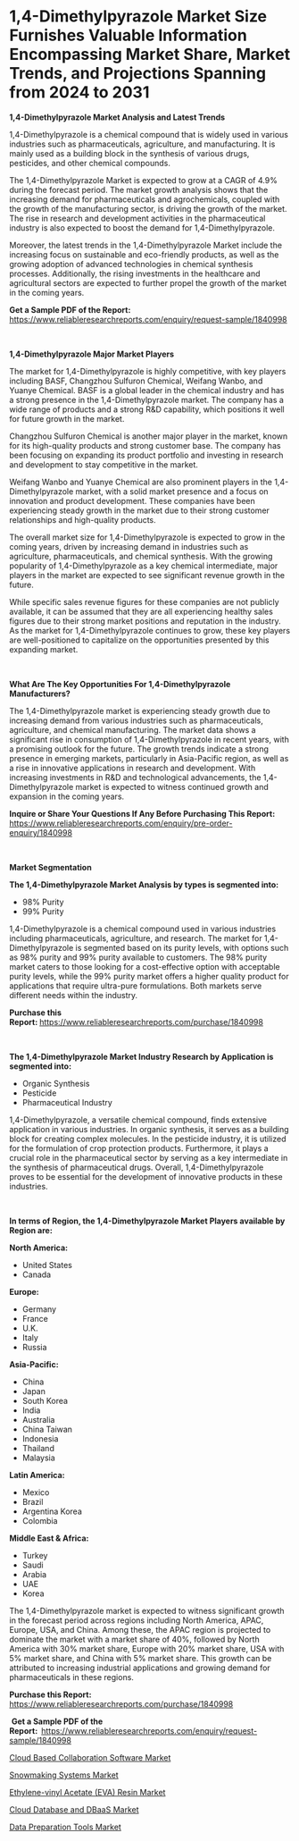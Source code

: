 <p><h1>1,4-Dimethylpyrazole Market Size Furnishes Valuable Information Encompassing Market Share, Market Trends, and Projections Spanning from 2024 to 2031</h1></p><p><strong>1,4-Dimethylpyrazole Market Analysis and Latest Trends</strong></p>
<p><p>1,4-Dimethylpyrazole is a chemical compound that is widely used in various industries such as pharmaceuticals, agriculture, and manufacturing. It is mainly used as a building block in the synthesis of various drugs, pesticides, and other chemical compounds.</p><p>The 1,4-Dimethylpyrazole Market is expected to grow at a CAGR of 4.9% during the forecast period. The market growth analysis shows that the increasing demand for pharmaceuticals and agrochemicals, coupled with the growth of the manufacturing sector, is driving the growth of the market. The rise in research and development activities in the pharmaceutical industry is also expected to boost the demand for 1,4-Dimethylpyrazole.</p><p>Moreover, the latest trends in the 1,4-Dimethylpyrazole Market include the increasing focus on sustainable and eco-friendly products, as well as the growing adoption of advanced technologies in chemical synthesis processes. Additionally, the rising investments in the healthcare and agricultural sectors are expected to further propel the growth of the market in the coming years.</p></p>
<p><strong>Get a Sample PDF of the Report:&nbsp;</strong> <a href="https://www.reliableresearchreports.com/enquiry/request-sample/1840998">https://www.reliableresearchreports.com/enquiry/request-sample/1840998</a></p>
<p>&nbsp;</p>
<p><strong>1,4-Dimethylpyrazole Major Market Players</strong></p>
<p><p>The market for 1,4-Dimethylpyrazole is highly competitive, with key players including BASF, Changzhou Sulfuron Chemical, Weifang Wanbo, and Yuanye Chemical. BASF is a global leader in the chemical industry and has a strong presence in the 1,4-Dimethylpyrazole market. The company has a wide range of products and a strong R&D capability, which positions it well for future growth in the market.</p><p>Changzhou Sulfuron Chemical is another major player in the market, known for its high-quality products and strong customer base. The company has been focusing on expanding its product portfolio and investing in research and development to stay competitive in the market.</p><p>Weifang Wanbo and Yuanye Chemical are also prominent players in the 1,4-Dimethylpyrazole market, with a solid market presence and a focus on innovation and product development. These companies have been experiencing steady growth in the market due to their strong customer relationships and high-quality products.</p><p>The overall market size for 1,4-Dimethylpyrazole is expected to grow in the coming years, driven by increasing demand in industries such as agriculture, pharmaceuticals, and chemical synthesis. With the growing popularity of 1,4-Dimethylpyrazole as a key chemical intermediate, major players in the market are expected to see significant revenue growth in the future.</p><p>While specific sales revenue figures for these companies are not publicly available, it can be assumed that they are all experiencing healthy sales figures due to their strong market positions and reputation in the industry. As the market for 1,4-Dimethylpyrazole continues to grow, these key players are well-positioned to capitalize on the opportunities presented by this expanding market.</p></p>
<p>&nbsp;</p>
<p><strong>What Are The Key Opportunities For 1,4-Dimethylpyrazole Manufacturers?</strong></p>
<p><p>The 1,4-Dimethylpyrazole market is experiencing steady growth due to increasing demand from various industries such as pharmaceuticals, agriculture, and chemical manufacturing. The market data shows a significant rise in consumption of 1,4-Dimethylpyrazole in recent years, with a promising outlook for the future. The growth trends indicate a strong presence in emerging markets, particularly in Asia-Pacific region, as well as a rise in innovative applications in research and development. With increasing investments in R&D and technological advancements, the 1,4-Dimethylpyrazole market is expected to witness continued growth and expansion in the coming years.</p></p>
<p><strong>Inquire or Share Your Questions If Any Before Purchasing This Report:</strong> <a href="https://www.reliableresearchreports.com/enquiry/pre-order-enquiry/1840998">https://www.reliableresearchreports.com/enquiry/pre-order-enquiry/1840998</a></p>
<p>&nbsp;</p>
<p><strong>Market Segmentation</strong></p>
<p><strong>The 1,4-Dimethylpyrazole Market Analysis by types is segmented into:</strong></p>
<p><ul><li>98% Purity</li><li>99% Purity</li></ul></p>
<p><p>1,4-Dimethylpyrazole is a chemical compound used in various industries including pharmaceuticals, agriculture, and research. The market for 1,4-Dimethylpyrazole is segmented based on its purity levels, with options such as 98% purity and 99% purity available to customers. The 98% purity market caters to those looking for a cost-effective option with acceptable purity levels, while the 99% purity market offers a higher quality product for applications that require ultra-pure formulations. Both markets serve different needs within the industry.</p></p>
<p><strong>Purchase this Report:&nbsp;</strong><a href="https://www.reliableresearchreports.com/purchase/1840998">https://www.reliableresearchreports.com/purchase/1840998</a></p>
<p>&nbsp;</p>
<p><strong>The 1,4-Dimethylpyrazole Market Industry Research by Application is segmented into:</strong></p>
<p><ul><li>Organic Synthesis</li><li>Pesticide</li><li>Pharmaceutical Industry</li></ul></p>
<p><p>1,4-Dimethylpyrazole, a versatile chemical compound, finds extensive application in various industries. In organic synthesis, it serves as a building block for creating complex molecules. In the pesticide industry, it is utilized for the formulation of crop protection products. Furthermore, it plays a crucial role in the pharmaceutical sector by serving as a key intermediate in the synthesis of pharmaceutical drugs. Overall, 1,4-Dimethylpyrazole proves to be essential for the development of innovative products in these industries.</p></p>
<p>&nbsp;</p>
<p><strong>In terms of Region, the 1,4-Dimethylpyrazole Market Players available by Region are:</strong></p>
<p>
    <p> <strong> North America: </strong>
        <ul>
            <li>United States</li>
            <li>Canada</li>
        </ul>
        </p> 
    <p> <strong> Europe: </strong>
        <ul>
            <li>Germany</li>
            <li>France</li>
            <li>U.K.</li>
            <li>Italy</li>
            <li>Russia</li>
        </ul>
        </p> 
    <p> <strong> Asia-Pacific: </strong>
        <ul>
            <li>China</li>
            <li>Japan</li>
            <li>South Korea</li>
            <li>India</li>
            <li>Australia</li>
            <li>China Taiwan</li>
            <li>Indonesia</li>
            <li>Thailand</li>
            <li>Malaysia</li>
        </ul>
        </p> 
    <p> <strong> Latin America: </strong>
        <ul>
            <li>Mexico</li>
            <li>Brazil</li>
            <li>Argentina Korea</li>
            <li>Colombia</li>
        </ul>
        </p> 
    <p> <strong> Middle East & Africa: </strong>
        <ul>
            <li>Turkey</li>
            <li>Saudi</li>
            <li>Arabia</li>
            <li>UAE</li>
            <li>Korea</li>
        </ul>
    </p>
    </p>
<p><p>The 1,4-Dimethylpyrazole market is expected to witness significant growth in the forecast period across regions including North America, APAC, Europe, USA, and China. Among these, the APAC region is projected to dominate the market with a market share of 40%, followed by North America with 30% market share, Europe with 20% market share, USA with 5% market share, and China with 5% market share. This growth can be attributed to increasing industrial applications and growing demand for pharmaceuticals in these regions.</p></p>
<p><strong>Purchase this Report: </strong><a href="https://www.reliableresearchreports.com/purchase/1840998">https://www.reliableresearchreports.com/purchase/1840998</a></p>
<p>&nbsp;<strong>Get a Sample PDF of the Report:&nbsp;&nbsp;</strong><a href="https://www.reliableresearchreports.com/enquiry/request-sample/1840998">https://www.reliableresearchreports.com/enquiry/request-sample/1840998</a></p>
<p><strong></strong></p>
<p><p><a href="https://medium.com/@nicholasstewart02/cloud-based-collaboration-software-market-size-cagr-trends-2024-2030-e44ffe287d7b">Cloud Based Collaboration Software Market</a></p><p><a href="https://medium.com/@dritasmani2022/snowmaking-systems-market-trends-and-market-analysis-forecasted-for-period-2024-2031-72db9fb5e5ed">Snowmaking Systems Market</a></p><p><a href="https://github.com/danielneavesallisons03mba/Market-Research-Report-List-1/blob/main/ethylene-vinyl-acetate-eva-resin-market.md">Ethylene-vinyl Acetate (EVA) Resin Market</a></p><p><a href="https://medium.com/@nicholasstewart02/cloud-database-and-dbaas-market-insights-into-market-cagr-market-trends-and-growth-strategies-9bbd1d1a78c5">Cloud Database and DBaaS Market</a></p><p><a href="https://medium.com/@williammann19/data-preparation-tools-market-analysis-its-cagr-market-segmentation-and-global-industry-overview-d547b72bf34f">Data Preparation Tools Market</a></p></p>
